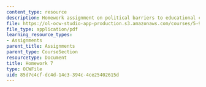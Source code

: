 ```yaml
---
content_type: resource
description: Homework assignment on political barriers to educational change.
file: https://ol-ocw-studio-app-production.s3.amazonaws.com/courses/5-95j-teaching-college-level-science-and-engineering-spring-2009/85d7c4cfdc4d14c3394c4ce25402615d_MIT5_95js09_hw07.pdf
file_type: application/pdf
learning_resource_types:
- Assignments
parent_title: Assignments
parent_type: CourseSection
resourcetype: Document
title: Homework 7
type: OCWFile
uid: 85d7c4cf-dc4d-14c3-394c-4ce25402615d
---
```

